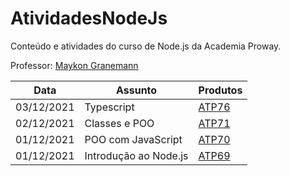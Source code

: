 # AtividadesNodeJs
Conteúdo e atividades do curso de Node.js da Academia Proway.

Professor: [Maykon Granemann](https://github.com/maykondgranemann)

| Data | Assunto | Produtos |
| --- | --- | --- |
| 03/12/2021 | Typescript | [ATP76](https://github.com/rebeccamoraes/AtividadesNodeJs/tree/main/atividades/atp76) |
| 02/12/2021 | Classes e POO | [ATP71](https://github.com/rebeccamoraes/AtividadesNodeJs/tree/main/atividades/atp71) |
| 01/12/2021 | POO com JavaScript | [ATP70](https://github.com/rebeccamoraes/AtividadesNodeJs/tree/main/atividades/atp70) |
| 01/12/2021 | Introdução ao Node.js | [ATP69](https://github.com/rebeccamoraes/AtividadesNodeJs/tree/main/atividades/atp69) |
